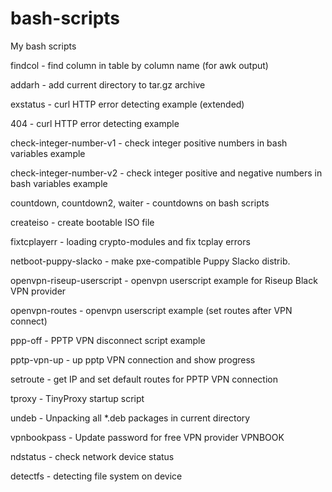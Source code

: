 # bash-scripts
My bash scripts

findcol - find column in table by column name (for awk output)

addarh - add current directory to tar.gz archive

exstatus - curl HTTP error detecting example (extended)

404 - curl HTTP error detecting example

check-integer-number-v1 - check integer positive numbers in bash variables example

check-integer-number-v2 - check integer positive and negative numbers in bash variables example

countdown, countdown2, waiter - countdowns on bash scripts

createiso - create bootable ISO file

fixtcplayerr - loading crypto-modules and fix tcplay errors

netboot-puppy-slacko - make pxe-compatible Puppy Slacko distrib.

openvpn-riseup-userscript - openvpn userscript example for Riseup Black VPN provider

openvpn-routes - openvpn userscript example (set routes after VPN connect)

ppp-off - PPTP VPN disconnect script example

pptp-vpn-up - up pptp VPN connection and show progress

setroute - get IP and set default routes for PPTP VPN connection

tproxy - TinyProxy startup script

undeb - Unpacking all *.deb packages in current directory

vpnbookpass - Update password for free VPN provider VPNBOOK

ndstatus - check network device status

detectfs - detecting file system on device
